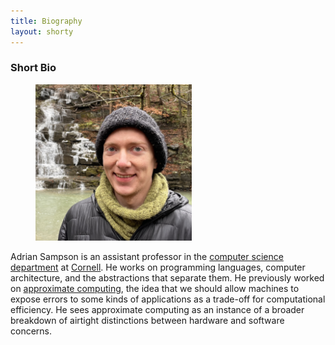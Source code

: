 ```yaml
---
title: Biography
layout: shorty
---
```

### Short Bio

<figure>
<img src="media/photo/mulholland.jpeg" style="max-width: 250px;">
</figure>

Adrian Sampson is an assistant professor in the [computer science department][cs] at [Cornell][]. He works on programming languages, computer architecture, and the abstractions that separate them. He previously worked on [approximate computing][approx], the idea that we should allow machines to expose errors to some kinds of applications as a trade-off for computational efficiency. He sees approximate computing as an instance of a broader breakdown of airtight distinctions between hardware and software concerns.

[cs]: https://www.cs.cornell.edu
[cornell]: https://www.cornell.edu
[approx]: research.html#approximate-computing

